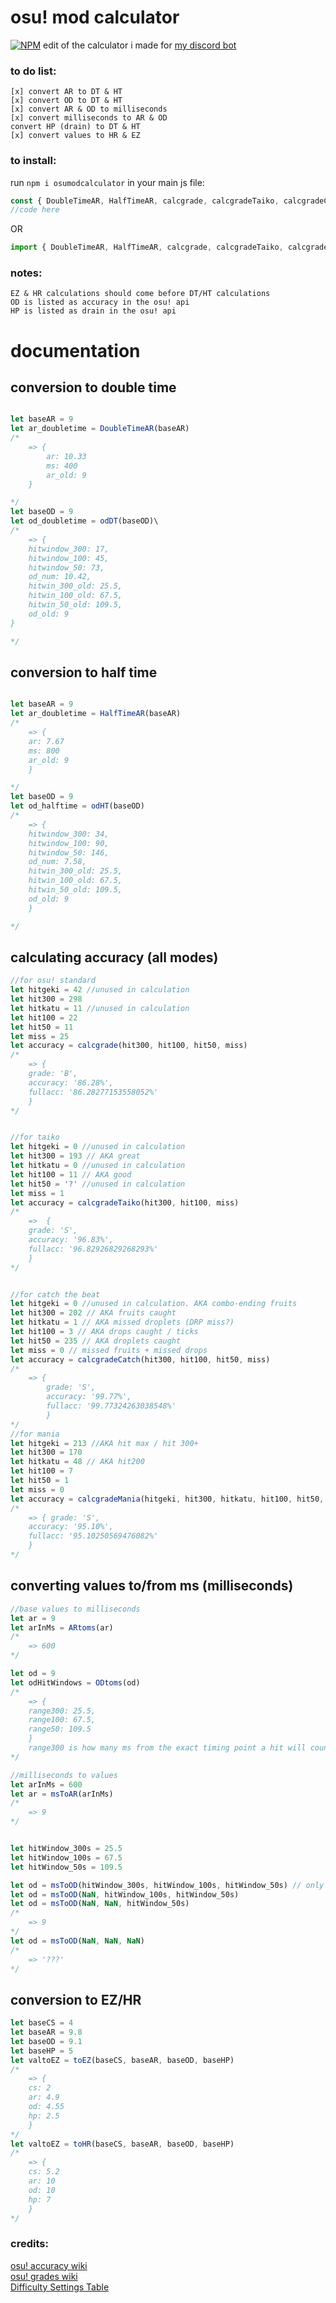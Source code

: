 # osu! mod calculator
[![NPM](https://nodei.co/npm/osumodcalculator.png)](https://nodei.co/npm/osumodcalculator/)
edit of the calculator i made for [my discord bot](https://github.com/sbrstrkkdwmdr/sbrbot)
### to do list: 
    [x] convert AR to DT & HT
    [x] convert OD to DT & HT
    [x] convert AR & OD to milliseconds
    [x] convert milliseconds to AR & OD
    convert HP (drain) to DT & HT
    [x] convert values to HR & EZ

### to install:
run `npm i osumodcalculator`
in your main js file:
```js
const { DoubleTimeAR, HalfTimeAR, calcgrade, calcgradeTaiko, calcgradeCatch, calcgradeMania, odDT, odHT, ODtoms, ARtoms, msToAR, msToOD, toEZ, toHR } = require('osumodcalculator')
//code here 
```
OR 
```js
import { DoubleTimeAR, HalfTimeAR, calcgrade, calcgradeTaiko, calcgradeCatch, calcgradeMania, odDT, odHT, ODtoms, ARtoms, msToAR, msToOD, toEZ, toHR } from 'osumodcalculator'
```
### notes:
    EZ & HR calculations should come before DT/HT calculations
    OD is listed as accuracy in the osu! api
    HP is listed as drain in the osu! api

# documentation

## conversion to double time

```js

let baseAR = 9
let ar_doubletime = DoubleTimeAR(baseAR)
/*
    => {
        ar: 10.33
        ms: 400
        ar_old: 9
    }

*/
let baseOD = 9
let od_doubletime = odDT(baseOD)\
/*
    => {
    hitwindow_300: 17,
    hitwindow_100: 45,
    hitwindow_50: 73,
    od_num: 10.42,
    hitwin_300_old: 25.5,
    hitwin_100_old: 67.5,
    hitwin_50_old: 109.5,
    od_old: 9
}

*/
```

## conversion to half time
```js

let baseAR = 9
let ar_doubletime = HalfTimeAR(baseAR)
/*
    => {
    ar: 7.67
    ms: 800
    ar_old: 9
    }

*/
let baseOD = 9
let od_halftime = odHT(baseOD)
/*
    => {
    hitwindow_300: 34,
    hitwindow_100: 90,
    hitwindow_50: 146,
    od_num: 7.58,
    hitwin_300_old: 25.5,
    hitwin_100_old: 67.5,
    hitwin_50_old: 109.5,
    od_old: 9
    }

*/
```

## calculating accuracy (all modes)
```js 
//for osu! standard
let hitgeki = 42 //unused in calculation
let hit300 = 298
let hitkatu = 11 //unused in calculation
let hit100 = 22
let hit50 = 11
let miss = 25
let accuracy = calcgrade(hit300, hit100, hit50, miss)
/*
    => { 
    grade: 'B',
    accuracy: '86.28%', 
    fullacc: '86.28277153558052%' 
    }
*/


//for taiko
let hitgeki = 0 //unused in calculation
let hit300 = 193 // AKA great
let hitkatu = 0 //unused in calculation
let hit100 = 11 // AKA good
let hit50 = '?' //unused in calculation
let miss = 1
let accuracy = calcgradeTaiko(hit300, hit100, miss)
/*
    =>  { 
    grade: 'S', 
    accuracy: '96.83%', 
    fullacc: '96.82926829268293%' 
    }
*/


//for catch the beat
let hitgeki = 0 //unused in calculation. AKA combo-ending fruits
let hit300 = 202 // AKA fruits caught
let hitkatu = 1 // AKA missed droplets (DRP miss?)
let hit100 = 3 // AKA drops caught / ticks
let hit50 = 235 // AKA droplets caught
let miss = 0 // missed fruits + missed drops
let accuracy = calcgradeCatch(hit300, hit100, hit50, miss)
/*
    => { 
        grade: 'S', 
        accuracy: '99.77%', 
        fullacc: '99.77324263038548%' 
        }
*/
//for mania
let hitgeki = 213 //AKA hit max / hit 300+
let hit300 = 170
let hitkatu = 48 // AKA hit200
let hit100 = 7
let hit50 = 1
let miss = 0
let accuracy = calcgradeMania(hitgeki, hit300, hitkatu, hit100, hit50, miss)
/* 
    => { grade: 'S', 
    accuracy: '95.10%', 
    fullacc: '95.10250569476082%' 
    }
*/
```

## converting values to/from ms (milliseconds)

```js
//base values to milliseconds
let ar = 9
let arInMs = ARtoms(ar) 
/*
    => 600
*/

let od = 9 
let odHitWindows = ODtoms(od)
/*
    => { 
    range300: 25.5, 
    range100: 67.5, 
    range50: 109.5 
    }
    range300 is how many ms from the exact timing point a hit will count as a 300 
*/

//milliseconds to values
let arInMs = 600
let ar = msToAR(arInMs)
/*
    => 9
*/


let hitWindow_300s = 25.5
let hitWindow_100s = 67.5
let hitWindow_50s = 109.5

let od = msToOD(hitWindow_300s, hitWindow_100s, hitWindow_50s) // only one of these is needed. to ignore a value replace it with NaN (null returns 13.25)
let od = msToOD(NaN, hitWindow_100s, hitWindow_50s)
let od = msToOD(NaN, NaN, hitWindow_50s)
/*
    => 9
*/
let od = msToOD(NaN, NaN, NaN)
/*
    => '???'
*/
```

## conversion to EZ/HR

```js
let baseCS = 4
let baseAR = 9.8
let baseOD = 9.1
let baseHP = 5
let valtoEZ = toEZ(baseCS, baseAR, baseOD, baseHP)
/*
    => {
    cs: 2
    ar: 4.9
    od: 4.55
    hp: 2.5
    }
*/
let valtoEZ = toHR(baseCS, baseAR, baseOD, baseHP)
/*
    => {
    cs: 5.2
    ar: 10
    od: 10
    hp: 7
    }
*/


```


### credits: 
[osu! accuracy wiki](https://osu.ppy.sh/wiki/en/Gameplay/Accuracy) <br/>
[osu! grades wiki](https://osu.ppy.sh/wiki/en/FAQ#grades) <br/>
[Difficulty Settings Table](https://www.reddit.com/r/osugame/comments/6phntt/difficulty_settings_table_with_all_values/) <br/>